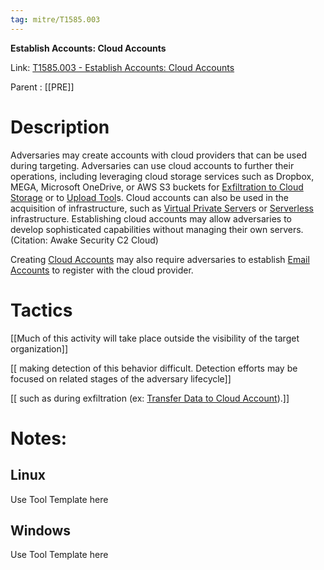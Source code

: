 ```yaml
---
tag: mitre/T1585.003
---
```


**Establish Accounts: Cloud Accounts**

Link: [T1585.003 - Establish Accounts: Cloud Accounts](https://attack.mitre.org/techniques/T1585/003)

Parent : [[PRE]]


# Description

Adversaries may create accounts with cloud providers that can be used during targeting. Adversaries can use cloud accounts to further their operations, including leveraging cloud storage services such as Dropbox, MEGA, Microsoft OneDrive, or AWS S3 buckets for [Exfiltration to Cloud Storage](https://attack.mitre.org/techniques/T1567/002) or to [Upload Tool](https://attack.mitre.org/techniques/T1608/002)s. Cloud accounts can also be used in the acquisition of infrastructure, such as [Virtual Private Server](https://attack.mitre.org/techniques/T1583/003)s or [Serverless](https://attack.mitre.org/techniques/T1583/007) infrastructure. Establishing cloud accounts may allow adversaries to develop sophisticated capabilities without managing their own servers.(Citation: Awake Security C2 Cloud)

Creating [Cloud Accounts](https://attack.mitre.org/techniques/T1585/003) may also require adversaries to establish [Email Accounts](https://attack.mitre.org/techniques/T1585/002) to register with the cloud provider. 

# Tactics


[[Much of this activity will take place outside the visibility of the target organization]]

[[ making detection of this behavior difficult. Detection efforts may be focused on related stages of the adversary lifecycle]]

[[ such as during exfiltration (ex: [Transfer Data to Cloud Account](https://attack.mitre.org/techniques/T1537)).]]


# Notes:

## Linux

Use Tool Template here

## Windows

Use Tool Template here